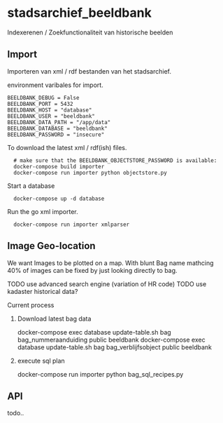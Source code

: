 # stadsarchief_beeldbank
Indexerenen / Zoekfunctionaliteit van historische beelden


Import
------

Importeren van xml / rdf bestanden van het stadsarchief.

environment varibales for import.

    BEELDBANK_DEBUG = False
    BEELDBANK_PORT = 5432
    BEELDBANK_HOST = "database"
    BEELDBANK_USER = "beeldbank"
    BEELDBANK_DATA_PATH = "/app/data"
    BEELDBANK_DATABASE = "beeldbank"
    BEELDBANK_PASSWORD = "insecure"

To download the latest xml / rdf(ish) files.

	  # make sure that the BEELDBANK_OBJECTSTORE_PASSWORD is available:
      docker-compose build importer
      docker-compose run importer python objectstore.py

Start a database

      docker-compose up -d database

Run the go xml importer.

      docker-compose run importer xmlparser

Image Geo-location
-----------

We want Images to be plotted on a map.
With blunt Bag name mathcing 40% of images can
be fixed by just looking directly to bag.

TODO use advanced search engine (variation of HR code)
TODO use kadaster historical data?

Current process

1) Download latest bag data

    docker-compose exec database update-table.sh bag bag_nummeraanduiding public beeldbank
    docker-compose exec database update-table.sh bag bag_verblijfsobject public beeldbank

2) execute sql plan

    docker-compose run importer python bag_sql_recipes.py


API
---

todo..

